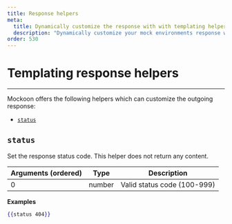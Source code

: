 ```yaml
---
title: Response helpers
meta:
  title: Dynamically customize the response with with templating helpers
  description: "Dynamically customize your mock environments response with Mockoon's templating response helpers. All formats are supported: JSON, CSV, HTML, etc."
order: 530
---
```


# Templating response helpers

---

Mockoon offers the following helpers which can customize the outgoing response:

- [`status`](#status)

## `status`

Set the response status code. This helper does not return any content.

| Arguments (ordered) | Type   | Description                 |
| ------------------- | ------ | --------------------------- |
| 0                   | number | Valid status code (100-999) |

**Examples**

```handlebars
{{status 404}}
```
